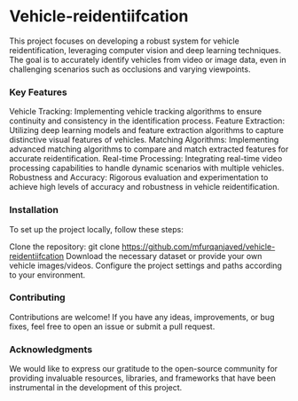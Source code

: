# Vehicle-reidentiifcation

This project focuses on developing a robust system for vehicle reidentification, leveraging computer vision and deep learning techniques. The goal is to accurately identify vehicles from video or image data, even in challenging scenarios such as occlusions and varying viewpoints.

### Key Features
Vehicle Tracking: Implementing vehicle tracking algorithms to ensure continuity and consistency in the identification process.
Feature Extraction: Utilizing deep learning models and feature extraction algorithms to capture distinctive visual features of vehicles.
Matching Algorithms: Implementing advanced matching algorithms to compare and match extracted features for accurate reidentification.
Real-time Processing: Integrating real-time video processing capabilities to handle dynamic scenarios with multiple vehicles.
Robustness and Accuracy: Rigorous evaluation and experimentation to achieve high levels of accuracy and robustness in vehicle reidentification.

### Installation
To set up the project locally, follow these steps:

Clone the repository: git clone https://github.com/mfurqanjaved/vehicle-reidentiifcation
Download the necessary dataset or provide your own vehicle images/videos.
Configure the project settings and paths according to your environment.


### Contributing
Contributions are welcome! If you have any ideas, improvements, or bug fixes, feel free to open an issue or submit a pull request.


### Acknowledgments
We would like to express our gratitude to the open-source community for providing invaluable resources, libraries, and frameworks that have been instrumental in the development of this project.

